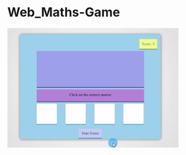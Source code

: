 # Web_Maths-Game

<img src="https://github.com/HaSeebPjr/Web_Maths-Game/blob/main/preview.gif" height="270px"/>
